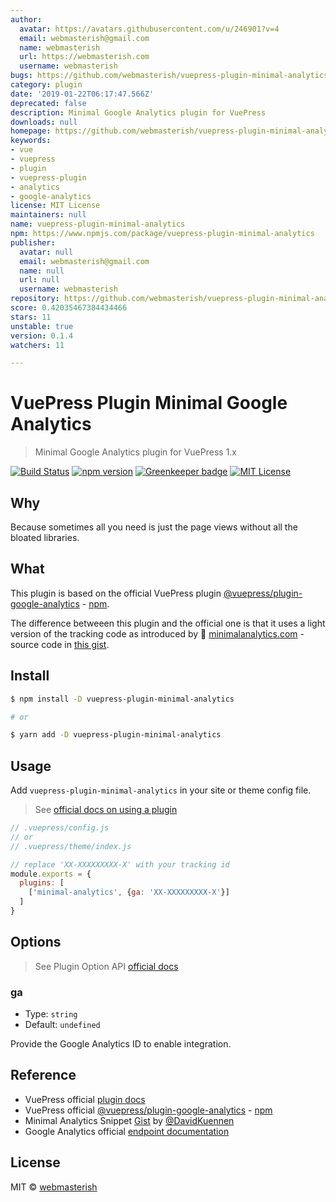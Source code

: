 ```yaml
---
author:
  avatar: https://avatars.githubusercontent.com/u/246901?v=4
  email: webmasterish@gmail.com
  name: webmasterish
  url: https://webmasterish.com
  username: webmasterish
bugs: https://github.com/webmasterish/vuepress-plugin-minimal-analytics/issues
category: plugin
date: '2019-01-22T06:17:47.566Z'
deprecated: false
description: Minimal Google Analytics plugin for VuePress
downloads: null
homepage: https://github.com/webmasterish/vuepress-plugin-minimal-analytics
keywords:
- vue
- vuepress
- plugin
- vuepress-plugin
- analytics
- google-analytics
license: MIT License
maintainers: null
name: vuepress-plugin-minimal-analytics
npm: https://www.npmjs.com/package/vuepress-plugin-minimal-analytics
publisher:
  avatar: null
  email: webmasterish@gmail.com
  name: null
  url: null
  username: webmasterish
repository: https://github.com/webmasterish/vuepress-plugin-minimal-analytics
score: 0.42035467384434466
stars: 11
unstable: true
version: 0.1.4
watchers: 11

---
```


# VuePress Plugin Minimal Google Analytics

> Minimal Google Analytics plugin for VuePress 1.x

[![Build Status](https://img.shields.io/travis/webmasterish/vuepress-plugin-minimal-analytics/master.svg?style=flat-square)](https://travis-ci.org/webmasterish/vuepress-plugin-minimal-analytics)
[![npm version](https://img.shields.io/npm/v/vuepress-plugin-minimal-analytics.svg?style=flat-square)](http://npm.im/vuepress-plugin-minimal-analytics)
[![Greenkeeper badge](https://badges.greenkeeper.io/webmasterish/vuepress-plugin-minimal-analytics.svg?style=flat-square)](https://greenkeeper.io/)
[![MIT License](https://img.shields.io/npm/l/express.svg?style=flat-square)](http://opensource.org/licenses/MIT)


## Why

Because sometimes all you need is just the page views
without all the bloated libraries.


## What

This plugin is based on the official VuePress plugin  [@vuepress/plugin-google-analytics](https://github.com/vuejs/vuepress/tree/master/packages/%40vuepress/plugin-google-analytics) - [npm](https://www.npmjs.com/package/@vuepress/plugin-google-analytics).

The difference betweeen this plugin and the official one is that it uses a light
version of the tracking code as introduced
by 🌱 [minimalanalytics.com](https://minimalanalytics.com/) - source code in [this gist](https://gist.github.com/DavidKuennen/443121e692175d6fc145e1efb0284ec9).


## Install


```sh
$ npm install -D vuepress-plugin-minimal-analytics

# or

$ yarn add -D vuepress-plugin-minimal-analytics
```


## Usage

Add `vuepress-plugin-minimal-analytics` in your site or theme config file.

> See [official docs on using a plugin](https://vuepress.vuejs.org/plugin/using-a-plugin.html)


```js
// .vuepress/config.js
// or
// .vuepress/theme/index.js

// replace 'XX-XXXXXXXXX-X' with your tracking id
module.exports = {
  plugins: [
    ['minimal-analytics', {ga: 'XX-XXXXXXXXX-X'}]
  ]
}
```


## Options

> See Plugin Option API [official docs](https://vuepress.vuejs.org/plugin/option-api.html)

### ga

- Type: `string`
- Default: `undefined`

Provide the Google Analytics ID to enable integration.


## Reference

- VuePress official [plugin docs](https://vuepress.vuejs.org/plugin/)
- VuePress official [@vuepress/plugin-google-analytics](https://github.com/vuejs/vuepress/tree/master/packages/%40vuepress/plugin-google-analytics) - [npm](https://www.npmjs.com/package/@vuepress/plugin-google-analytics)
- Minimal Analytics Snippet [Gist](https://gist.github.com/DavidKuennen/443121e692175d6fc145e1efb0284ec9)
  by [@DavidKuennen](https://github.com/DavidKuennen)
- Google Analytics official [endpoint documentation](https://developers.google.com/analytics/devguides/collection/protocol/v1/reference)


## License

MIT © [webmasterish](https://webmasterish.com)
